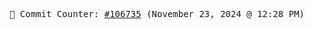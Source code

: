 <p align="center">
    <samp>
        📮 Commit Counter: <a href="https://github.com/Javascript-void0/Javascript-void0/commits/main">#106735</a> (November 23, 2024 @ 12:28 PM)
    </samp>
</p>